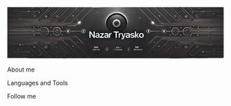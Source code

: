 ![Header](https://github.com/NazarT17/nazarT17/blob/main/assets/image.png)

About me 

Languages and Tools

Follow me